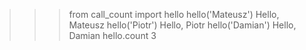 >>> from call_count import hello
>>> hello('Mateusz')
Hello, Mateusz
>>> hello('Piotr')
Hello, Piotr
>>> hello('Damian')
Hello, Damian
>>> hello.count
3

